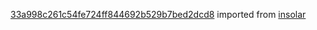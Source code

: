 [33a998c261c54fe724ff844692b529b7bed2dcd8](https://github.com/insolar/insolar/commit/33a998c261c54fe724ff844692b529b7bed2dcd8) imported from [insolar](https://github.com/insolar/insolar)
